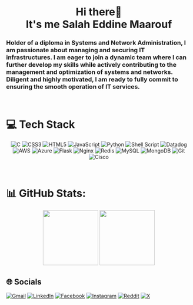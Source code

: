 <div align="center">
<!-- <h1><b> السلام عليكم ورحمة الله وبركاته <br> <br> My name is Salah Eddine Maarouf </b></h1> -->
<h1><b> Hi there👋 <br> It's me Salah Eddine Maarouf</b></h1>
</div>

<div align="left">
<h3>Holder of a diploma in Systems and Network Administration, I am passionate about managing and securing IT infrastructures.
I am eager to join a dynamic team where I can further develop my skills while actively contributing to the management and optimization of systems and networks. Diligent and highly motivated, I am ready to fully commit to ensuring the smooth operation of IT services.</h3>

</div>
<br>

# 💻 Tech Stack

<div align='center'>

![C](https://img.shields.io/badge/c-%2300599C.svg?style=flat&logo=c&logoColor=white) ![CSS3](https://img.shields.io/badge/css3-%231572B6.svg?style=flat&logo=css3&logoColor=white) ![HTML5](https://img.shields.io/badge/html5-%23E34F26.svg?style=flat&logo=html5&logoColor=white) ![JavaScript](https://img.shields.io/badge/javascript-%23323330.svg?style=flat&logo=javascript&logoColor=%23F7DF1E) ![Python](https://img.shields.io/badge/python-3670A0?style=flat&logo=python&logoColor=ffdd54) ![Shell Script](https://img.shields.io/badge/shell_script-%23121011.svg?style=flat&logo=gnu-bash&logoColor=white) ![Datadog](https://img.shields.io/badge/datadog-%23632CA6.svg?style=flat&logo=datadog&logoColor=white) ![AWS](https://img.shields.io/badge/AWS-%23FF9900.svg?style=flat&logo=amazon-aws&logoColor=white) ![Azure](https://img.shields.io/badge/azure-%230072C6.svg?style=flat&logo=microsoftazure&logoColor=white) ![Flask](https://img.shields.io/badge/flask-%23000.svg?style=flat&logo=flask&logoColor=white) ![Nginx](https://img.shields.io/badge/nginx-%23009639.svg?style=flat&logo=nginx&logoColor=white) ![Redis](https://img.shields.io/badge/redis-%23DD0031.svg?style=flat&logo=redis&logoColor=white) ![MySQL](https://img.shields.io/badge/mysql-4479A1.svg?style=flat&logo=mysql&logoColor=white) ![MongoDB](https://img.shields.io/badge/MongoDB-%234ea94b.svg?style=flat&logo=mongodb&logoColor=white) ![Git](https://img.shields.io/badge/git-%23F05033.svg?style=flat&logo=git&logoColor=white) ![Cisco](https://img.shields.io/badge/cisco-%23049fd9.svg?style=flat&logo=cisco&logoColor=black)
</div>

<br>

# 📊 GitHub Stats:
<div align="center">
<img src="https://github-readme-stats.vercel.app/api?username=s-maarouf&theme=nightowl&hide_border=false&include_all_commits=true&count_private=false" height="150"/>
<img src="https://github-readme-stats.vercel.app/api/top-langs/?username=s-maarouf&theme=nightowl&hide_border=false&include_all_commits=true&count_private=false&layout=compact" height="150"/>
</div>


## 🌐 Socials

<div align="left">

[![Gmail](https://img.shields.io/badge/gmail-101010?style=flat&logo=gmail&link=mailto%3Amaarouf.salahedd%40gmail.com)](mailto:maarouf.salahedd@gmail.com) [![LinkedIn](https://img.shields.io/badge/LinkedIn-%230077B5.svg?logo=linkedin&logoColor=white)](https://linkedin.com/in/smaarouf) [![Facebook](https://img.shields.io/badge/Facebook-%231877F2.svg?logo=Facebook&logoColor=white)](https://facebook.com/smaarouf04) [![Instagram](https://img.shields.io/badge/Instagram-%23E4405F.svg?logo=Instagram&logoColor=white)](https://instagram.com/_smaarouf) [![Reddit](https://img.shields.io/badge/Reddit-%23FF4500.svg?logo=Reddit&logoColor=white)](https://reddit.com/user/smaarouf) [![X](https://img.shields.io/badge/X-black.svg?logo=X&logoColor=white)](https://x.com/_smaarouf)

</div>
